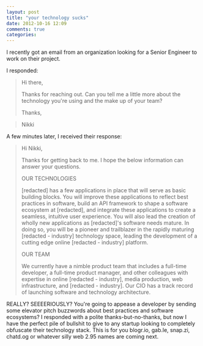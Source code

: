 ```yaml
---
layout: post
title: "your technology sucks"
date: 2012-10-16 12:09
comments: true
categories: 
---
```


I recently got an email from an organization looking for a Senior Engineer to work on their project.  
<!-- more -->

I responded:

> Hi there,
> 
> Thanks for reaching out. Can you tell me a little more about the technology you're using and the make up of your team?
> 
> Thanks,

> Nikki


A few minutes later, I received their response:

> Hi Nikki, 
> 
> Thanks for getting back to me. I hope the below information can answer your questions. 
> 
> OUR TECHNOLOGIES 
> 
> [redacted] has a few applications in place that will serve as basic building blocks. You will improve these applications to reflect best practices in software, build an API framework to  shape a software ecosystem at [redacted], and integrate these applications to create a seamless, intuitive user experience. You will also lead the creation of wholly new applications as [redacted]'s software needs mature. In doing so, you will be a pioneer and trailblazer in the rapidly maturing [redacted - industry] technology space, leading the development of a cutting edge online [redacted - industry] platform. 
> 
> OUR TEAM 
> 
> We currently have a nimble product team that includes a full-time developer, a full-time product manager, and other colleagues with expertise in online [redacted - industry], media production, web infrastructure, and [redacted - industry]. Our CIO has a track record of launching software and technology architecture.


REALLY? SEEEERIOUSLY? You're going to appease a developer by sending some elevator pitch buzzwords about best practices and software ecosystems? I responded with a polite thanks-but-no-thanks, but now I have the perfect pile of bullshit to give to any startup looking to completely obfuscate their technology stack.  This is for you blogr.io, gab.le, snap.zi, chatd.og or whatever silly web 2.95 names are coming next.

